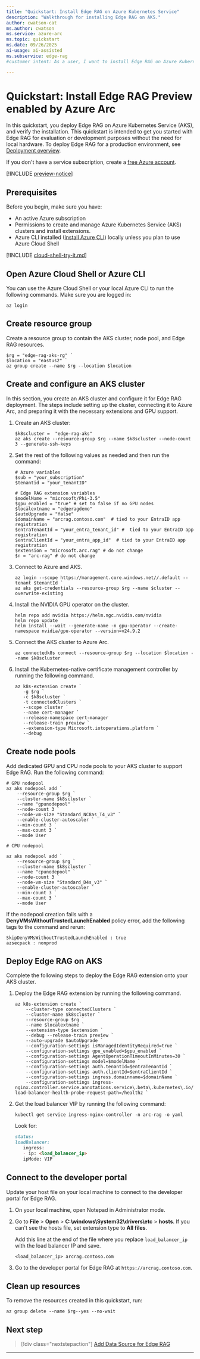 ```yaml
---
title: "Quickstart: Install Edge RAG on Azure Kubernetes Service"
description: "Walkthrough for installing Edge RAG on AKS."
author: cwatson-cat
ms.author: cwatson
ms.service: azure-arc
ms.topic: quickstart
ms.date: 09/26/2025
ai-usage: ai-assisted
ms.subservice: edge-rag
#customer intent: As a user, I want to install Edge RAG on Azure Kubernetes Service so that I can assess the solution.

---
```


# Quickstart: Install Edge RAG Preview enabled by Azure Arc

In this quickstart, you deploy Edge RAG on Azure Kubernetes Service (AKS), and verify the installation. This quickstart is intended to get you started with Edge RAG for evaluation or development purposes without the need for local hardware. To deploy Edge RAG for a production environment, see [Deployment overview](deploy-overview.md).

If you don't have a service subscription, create a [free Azure account](https://azure.microsoft.com/free/).

[!INCLUDE [preview-notice](includes/preview-notice.md)]

## Prerequisites

Before you begin, make sure you have:

- An active Azure subscription
- Permissions to create and manage Azure Kubernetes Service (AKS) clusters and install extensions.
- Azure CLI installed ([Install Azure CLI](/cli/azure/install-azure-cli)) locally unless you plan to use Azure Cloud Shell

[!INCLUDE [cloud-shell-try-it.md](~/reusable-content/ce-skilling/azure/includes/cloud-shell-try-it.md)]

## Open Azure Cloud Shell or Azure CLI

You can use the Azure Cloud Shell or your local Azure CLI to run the following commands. Make sure you are logged in:

```azurepowershell-interactive
az login
```

## Create resource group

Create a resource group to contain the AKS cluster, node pool, and Edge RAG resources.

```azurepowershell-interactive
$rg = "edge-rag-aks-rg" `
$location = "eastus2" `
az group create --name $rg --location $location
```

## Create and configure an AKS cluster

In this section, you create an AKS cluster and configure it for Edge RAG deployment. The steps include setting up the cluster, connecting it to Azure Arc, and preparing it with the necessary extensions and GPU support.

1. Create an AKS cluster:

   ```azurepowershell-interactive
   $k8scluster =  "edge-rag-aks"  
   az aks create --resource-group $rg --name $k8scluster --node-count 3 --generate-ssh-keys
   ```

1. Set the rest of the following values as needed and then run the command:

   ```azurepowershell-interactive
   # Azure variables
   $sub = "your_subscription"   
   $tenantid = "your_tenantID" 
    
   # Edge RAG extension variables   
   $modelName = "microsoft/Phi-3.5"    
   $gpu_enabled = "true" # set to false if no GPU nodes 
   $localextname = "edgeragdemo"  
   $autoUpgrade = "false" 
   $domainName = "arcrag.contoso.com"  # tied to your EntraID app registration    
   $entraTenantId = "your_entra_tenant_id" #  tied to your EntraID app registration    
   $entraClientId = "your_entra_app_id"  # tied to your EntraID app registration 
   $extension = "microsoft.arc.rag" # do not change    
   $n = "arc-rag" # do not change
   ```

1. Connect to Azure and AKS. 

   ```azurepowershell-interactive
   az login --scope https://management.core.windows.net//.default --tenant $tenantId `   
   az aks get-credentials --resource-group $rg --name $cluster --overwrite-existing 
   ``` 

1. Install the NVIDIA GPU operator on the cluster.

   ```azurepowershell-interactive
   helm repo add nvidia https://helm.ngc.nvidia.com/nvidia 
   helm repo update   
   helm install --wait --generate-name -n gpu-operator --create-namespace nvidia/gpu-operator --version=v24.9.2 
   ```
 
1. Connect the AKS cluster to Azure Arc.

   ```azurepowershell-interactive
   az connectedk8s connect --resource-group $rg --location $location --name $k8scluster  
   ```

1. Install the Kubernetes-native certificate management controller by running the following command.
 
   ```azurepowershell-interactive
   az k8s-extension create `   
      -g $rg `    
      -c $k8scluster `   
      -t connectedClusters `    
      --scope cluster `
      --name cert-manager `    
      --release-namespace cert-manager    
      --release-train preview `   
      --extension-type Microsoft.iotoperations.platform `    
      --debug 
   ```

## Create node pools

Add dedicated GPU and CPU node pools to your AKS cluster to support Edge RAG. Run the following command:

```azurepowershell-interactive
# GPU nodepool 
az aks nodepool add ` 
    --resource-group $rg ` 
    --cluster-name $k8scluster ` 
    --name "gpunodepool" ` 
    --node-count 3 ` 
    --node-vm-size "Standard_NC8as_T4_v3" `
    --enable-cluster-autoscaler `
    --min-count 3 ` 
    --max-count 3 ` 
    --mode User 

# CPU nodepool 

az aks nodepool add ` 
    --resource-group $rg ` 
    --cluster-name $k8scluster ` 
    --name "cpunodepool" ` 
    --node-count 3 ` 
    --node-vm-size "Standard_D4s_v3" ` 
    --enable-cluster-autoscaler ` 
    --min-count 3 ` 
    --max-count 3 ` 
    --mode User
 ```

If the nodepool creation fails with a **DenyVMsWithoutTrustedLaunchEnabled** policy error, add the following tags to the command and rerun:  

```azurepowershell-interactive
SkipDenyVMsWithoutTrustedLaunchEnabled : true 
azsecpack : nonprod 
```

## Deploy Edge RAG on AKS

Complete the following steps to deploy the Edge RAG extension onto your AKS cluster.

1. Deploy the Edge RAG extension by running the following command.

   ```azurepowershell-interactive
   az k8s-extension create `    
       --cluster-type connectedClusters `   
       --cluster-name $k8scluster `    
       --resource-group $rg `    
       --name $localextname `   
       --extension-type $extension `    
       --debug --release-train preview ` 
       --auto-upgrade $autoUpgrade ` 
       --configuration-settings isManagedIdentityRequired=true ` 
       --configuration-settings gpu_enabled=$gpu_enabled ` 
       --configuration-settings AgentOperationTimeoutInMinutes=30 ` 
       --configuration-settings model=$modelName ` 
       --configuration-settings auth.tenantId=$entraTenantId ` 
       --configuration-settings auth.clientId=$entraClientId ` 
       --configuration-settings ingress.domainname=$domainName ` 
       --configuration-settings ingress-nginx.controller.service.annotations.service\.beta\.kubernetes\.io/azure-load-balancer-health-probe-request-path=/healthz ` 
   ```

1. Get the load balancer VIP by running the following command:

   ```azurepowershell-interactive
   kubectl get service ingress-nginx-controller -n arc-rag -o yaml 
   ```

   Look for:
   ```markdown
   status:    
   loadBalancer:   
      ingress:    
      - ip: <load_balancer_ip>    
      ipMode: VIP 
   ```
## Connect to the developer portal

Update your host file on your local machine to connect to the developer portal for Edge RAG.

1. On your local machine, open Notepad in Administrator mode. 
1. Go to **File** > **Open** > **C:\windows\System32\drivers\etc** > **hosts**. If you can't see the hosts file, set extension type to **All files**.

   Add this line at the end of the file where you replace `load_balancer_ip` with the load balancer IP and save. 

   `<load_balancer_ip> arcrag.contoso.com` 

1. Go to the developer portal for Edge RAG at `https://arcrag.contoso.com`.

## Clean up resources

To remove the resources created in this quickstart, run:

```azurepowershell-interactive
az group delete --name $rg--yes --no-wait
```

## Next step

> [!div class="nextstepaction"]
> [Add Data Source for Edge RAG](add-data-source.md)

---
